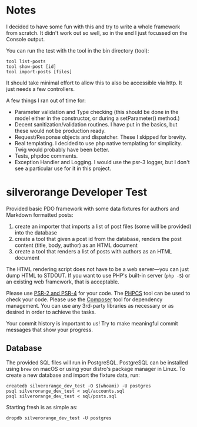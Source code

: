 Notes
===========================

I decided to have some fun with this and try to write a whole framework from scratch.
It didn't work out so well, so in the end I just focussed on the Console output.

You can run the test with the tool in the bin directory (tool):

```
tool list-posts
tool show-post [id]
tool import-posts [files]
```

It should take minimal effort to allow this to also be accessible via http. It just needs
a few controllers.

A few things I ran out of time for:

* Parameter validation and Type checking (this should be done in the model either in the constructor, or during a setParameter() method.)
* Decent sanitization/validation routines. I have put in the basics, but these would not be production ready.
* Request/Response objects and dispatcher. These I skipped for brevity.
* Real templating. I decided to use php native templating for simplicity. Twig would probably have been better.
* Tests, phpdoc comments.
* Exception Handler and Logging. I would use the psr-3 logger, but I don't see a particular use for it in this project.


silverorange Developer Test
===========================

Provided basic PDO framework with some data fixtures for authors and Markdown
formatted posts:

 1. create an importer that imports a list of post files (some will be
    provided) into the database
 2. create a tool that given a post id from the database, renders the post
    content (title, body, author) as an HTML document
 3. create a tool that renders a list of posts with authors as an HTML document

The HTML rendering script does not have to be a web server—you can just dump
HTML to STDOUT. If you want to use PHP's built-in server (`php -S`) or an
existing web framework, that is acceptable.

Please use [PSR-2 and PSR-4](http://www.php-fig.org/psr/) for your code. The
[PHPCS](https://github.com/squizlabs/PHP_CodeSniffer) tool can be used to check
your code. Please use the [Composer](https://getcomposer.org/) tool for
dependency management. You can use any 3rd-party libraries as necessary or
as desired in order to achieve the tasks.

Your commit history is important to us! Try to make meaningful commit messages
that show your progress.

Database
--------
The provided SQL files will run in PostgreSQL. PostgreSQL can be installed
using `brew` on macOS or using your distro's package manager in Linux. To
create a new database and import the fixture data, run:

```
createdb silverorange_dev_test -O $(whoami) -U postgres
psql silverorange_dev_test < sql/accounts.sql
psql silverorange_dev_test < sql/posts.sql
```

Starting fresh is as simple as:
```
dropdb silverorange_dev_test -U postgres
```
